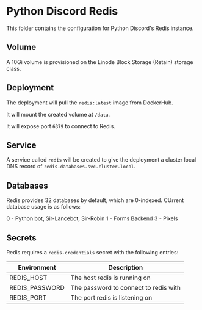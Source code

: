 # Python Discord Redis
This folder contains the configuration for Python Discord's Redis instance.

## Volume
A 10Gi volume is provisioned on the Linode Block Storage (Retain) storage class.

## Deployment
The deployment will pull the `redis:latest` image from DockerHub.

It will mount the created volume at `/data`.

It will expose port `6379` to connect to Redis.

## Service
A service called `redis` will be created to give the deployment a cluster local DNS record of `redis.databases.svc.cluster.local`.

## Databases

Redis provides 32 databases by default, which are 0-indexed. CUrrent database usage is as follows:

0 - Python bot, Sir-Lancebot, Sir-Robin
1 - Forms Backend
3 - Pixels
## Secrets

Redis requires a `redis-credentials` secret with the following entries:

| Environment    | Description                           |
|----------------|---------------------------------------|
| REDIS_HOST     | The host redis is running on          |
| REDIS_PASSWORD | The password to connect to redis with |
| REDIS_PORT     | The port redis is listening on        |
